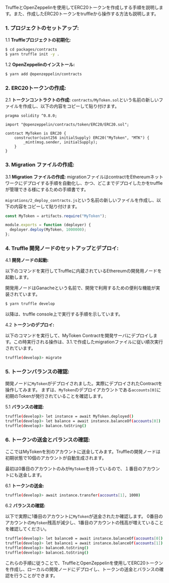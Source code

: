 TruffleとOpenZeppelinを使用してERC20トークンを作成しする手順を説明します。また、作成したERC20トークンをtruffleから操作する方法も説明します。

### 1. **プロジェクトのセットアップ:**

1.1 **Truffleプロジェクトの初期化:**
```bash
$ cd packages/contracts
$ yarn truffle init -y .
```

1.2 **OpenZeppelinのインストール:**
```bash
$ yarn add @openzeppelin/contracts
```

### 2. **ERC20トークンの作成:**

2.1 **トークンコントラクトの作成:**
`contracts/MyToken.sol`という名前の新しいファイルを作成し、以下の内容をコピーして貼り付けます。
```solidity
pragma solidity ^0.8.0;

import "@openzeppelin/contracts/token/ERC20/ERC20.sol";

contract MyToken is ERC20 {
    constructor(uint256 initialSupply) ERC20("MyToken", "MTK") {
        _mint(msg.sender, initialSupply);
    }
}
```

### 3. **Migration ファイルの作成:**

3.1 **Migration ファイルの作成:**
migrationファイルはcontractをEthereumネットワークにデプロイする手順を自動化し、かつ、どこまでデプロイしたかをtruffleが管理できる様にするための手順書です。

`migrations/2_deploy_contracts.js`という名前の新しいファイルを作成し、以下の内容をコピーして貼り付けます。

```javascript
const MyToken = artifacts.require("MyToken");

module.exports = function (deployer) {
  deployer.deploy(MyToken, 1000000);
};
```

### 4. **Truffle 開発ノードのセットアップとデプロイ:**

4.1 **開発ノードの起動:**

以下のコマンドを実行してTruffleに内蔵されているEthereumの開発用ノードを起動します。

開発用ノードはGanacheという名前で、開発で利用するための便利な機能が実装されています。

```bash
$ yarn truffle develop
```

以降は、truffle console上で実行する手順を示しています。

4.2 **トークンのデプロイ:**

以下のコマンドを実行して、MyToken Contractを開発サーバにデプロイします。この時実行される操作は、3.1.で作成したmigrationファイルに従い順次実行されています。

```bash
truffle(develop)> migrate
```

### 5. **トークンバランスの確認:**

開発ノードに`MyToken`がデプロイされました。実際にデプロイされたContractを操作してみます。
まずは、`MyToken`のデプロイアカウントである`accounts[0]`に初期のTokenが発行されていることを確認します。

5.1 **バランスの確認:**
```bash
truffle(develop)> let instance = await MyToken.deployed()
truffle(develop)> let balance = await instance.balanceOf(accounts[0])
truffle(develop)> balance.toString()
```

### 6. **トークンの送金とバランスの確認:**

ここではMyTokenを別のアカウントに送金してみます。Truffleの開発ノードは初期状態で10個のアカウントが自動生成されます。

最初は0番目のアカウントのみが`MyToken`を持っているので、１番目のアカウントにも送金します。

6.1 **トークンの送金:**
```bash
truffle(develop)> await instance.transfer(accounts[1], 1000)
```

6.2 **バランスの確認:**

以下で実際に1番目のアカウントに`MyToken`が送金されたか確認します。
0番目のアカウントの`MyToken`残高が減少し、1番目のアカウントの残高が増えていることを確認してください。

```bash
truffle(develop)> let balance0 = await instance.balanceOf(accounts[0])
truffle(develop)> let balance1 = await instance.balanceOf(accounts[1])
truffle(develop)> balance0.toString()
truffle(develop)> balance1.toString()
```

これらの手順に従うことで、TruffleとOpenZeppelinを使用してERC20トークンを作成し、ローカルの開発ノードにデプロイし、トークンの送金とバランスの確認を行うことができます。